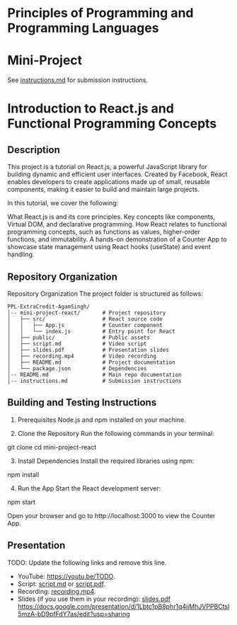 # Principles of Programming and Programming Languages
# Mini-Project

See [instructions.md](instructions.md) for submission instructions.

# Introduction to React.js and Functional Programming Concepts

## Description

This project is a tutorial on React.js, a powerful JavaScript library for building dynamic and efficient user interfaces. Created by Facebook, React enables developers to create applications made up of small, reusable components, making it easier to build and maintain large projects.

In this tutorial, we cover the following:

What React.js is and its core principles.
Key concepts like components, Virtual DOM, and declarative programming.
How React relates to functional programming concepts, such as functions as values, higher-order functions, and immutability.
A hands-on demonstration of a Counter App to showcase state management using React hooks (useState) and event handling.

## Repository Organization

Repository Organization
The project folder is structured as follows:
```
PPL-ExtraCredit-AgamSingh/
│-- mini-project-react/       # Project repository
│   ├── src/                  # React source code
│   │   ├── App.js            # Counter component
│   │   └── index.js          # Entry point for React
│   ├── public/               # Public assets
│   ├── script.md             # Video script
│   ├── slides.pdf            # Presentation slides
│   ├── recording.mp4         # Video recording
│   ├── README.md             # Project documentation
│   └── package.json          # Dependencies
│-- README.md                 # Main repo documentation
│-- instructions.md           # Submission instructions
```
## Building and Testing Instructions

1. Prerequisites
Node.js and npm installed on your machine.

2. Clone the Repository
Run the following commands in your terminal:

git clone <repository-url>
cd mini-project-react

3. Install Dependencies
Install the required libraries using npm:

npm install

4. Run the App
Start the React development server:

npm start

Open your browser and go to http://localhost:3000 to view the Counter App.

## Presentation

TODO: Update the following links and remove this line.

- YouTube: https://youtu.be/TODO.
- Script: [script.md](script.md) or [script.pdf](ScriptReactPPL.pdf).
- Recording: [recording.mp4](recording.mp4).
- Slides (if you use them in your recording): [slides.pdf](slides.pdf) https://docs.google.com/presentation/d/1Lbtc1pB8phr1q4jjMhJVPPBCtsl5mzA-bD9pfFdY7as/edit?usp=sharing
